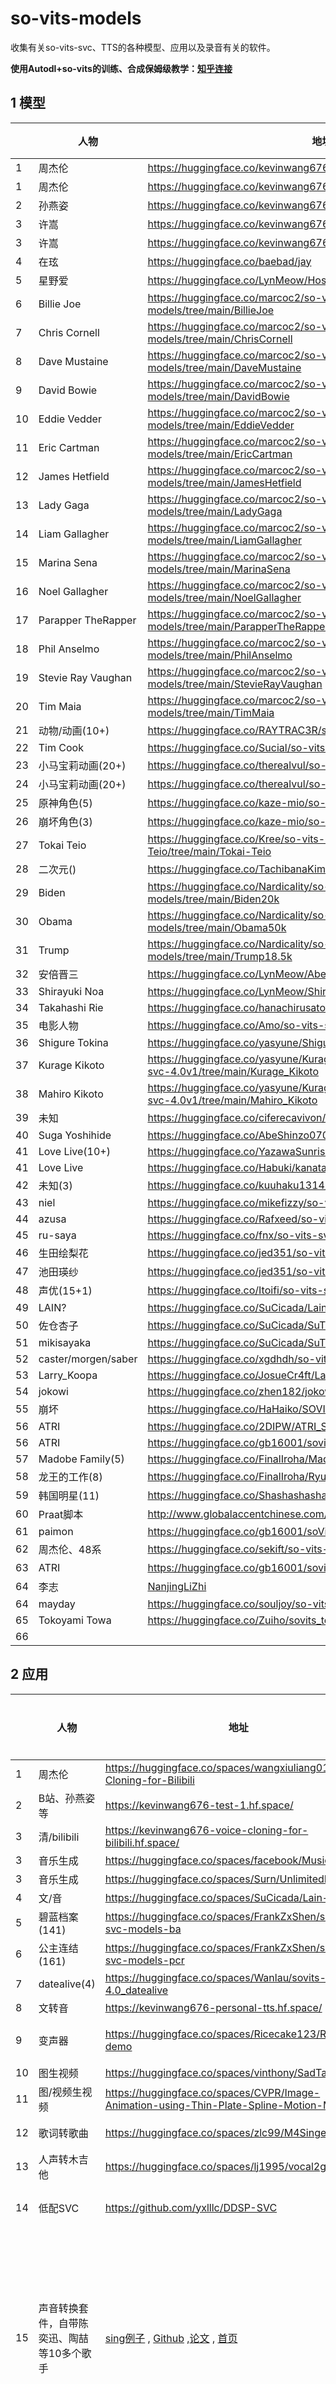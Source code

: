 # so-vits-models
 收集有关so-vits-svc、TTS的各种模型、应用以及录音有关的软件。

**使用Autodl+so-vits的训练、合成保姆级教学：[知乎连接](https://zhuanlan.zhihu.com/p/626164250?utm_id=0)**

## 1 模型

|      | 人物                | 地址                                                         | 训练步数 | 版本    | 有无kmeans |
| ---- | ------------------- | ------------------------------------------------------------ | -------- | ------- | ---------- |
| 1    | 周杰伦              | https://huggingface.co/kevinwang676/jay                      | 10k      | <=4.0   | +          |
| 1    | 周杰伦              | https://huggingface.co/kevinwang676/guesswho                 | 3.25k    | <=4.0   | -          |
| 2    | 孙燕姿              | https://huggingface.co/kevinwang676/syz_ai                   | 6.125    | <=4.0   | -          |
| 3    | 许嵩                | https://huggingface.co/kevinwang676/vae                      | 10k      | <=4.0   | +          |
| 3    | 许嵩                | https://huggingface.co/kevinwang676/sovits-vae               | 10k      | <=4.0   | -          |
| 4    | 在玹                | https://huggingface.co/baebad/jay                            | 未知     | <=4.0   | -          |
| 5    | 星野爱              | https://huggingface.co/LynMeow/HoshinoAI_So-vits-svc-4.0     | 40k      | 4.0     | +          |
| 6    | Billie Joe          | https://huggingface.co/marcoc2/so-vits-svc-4.0-models/tree/main/BillieJoe | 24k      | 4.0     | -          |
| 7    | Chris Cornell       | https://huggingface.co/marcoc2/so-vits-svc-4.0-models/tree/main/ChrisCornell | 7.4k     | 4.0     | -          |
| 8    | Dave Mustaine       | https://huggingface.co/marcoc2/so-vits-svc-4.0-models/tree/main/DaveMustaine | 71.8k    | 4.0     | -          |
| 9    | David Bowie         | https://huggingface.co/marcoc2/so-vits-svc-4.0-models/tree/main/DavidBowie | 7.2k     | 4.0     | -          |
| 10   | Eddie Vedder        | https://huggingface.co/marcoc2/so-vits-svc-4.0-models/tree/main/EddieVedder | 48.8k    | 4.0     | -          |
| 11   | Eric Cartman        | https://huggingface.co/marcoc2/so-vits-svc-4.0-models/tree/main/EricCartman | 10.2k    | 4.0     | -          |
| 12   | James Hetfield      | https://huggingface.co/marcoc2/so-vits-svc-4.0-models/tree/main/JamesHetfield | 49.6k    | 4.0     | -          |
| 13   | Lady Gaga           | https://huggingface.co/marcoc2/so-vits-svc-4.0-models/tree/main/LadyGaga | 14.4k    | 4.0     | -          |
| 14   | Liam Gallagher      | https://huggingface.co/marcoc2/so-vits-svc-4.0-models/tree/main/LiamGallagher | 18.4k    | 4.0     | -          |
| 15   | Marina Sena         | https://huggingface.co/marcoc2/so-vits-svc-4.0-models/tree/main/MarinaSena | 8.8k     | 4.0     | -          |
| 16   | Noel Gallagher      | https://huggingface.co/marcoc2/so-vits-svc-4.0-models/tree/main/NoelGallagher | 15.2k    | 4.0     | -          |
| 17   | Parapper TheRapper  | https://huggingface.co/marcoc2/so-vits-svc-4.0-models/tree/main/ParapperTheRapper | 15.4k    | 4.0     | -          |
| 18   | Phil Anselmo        | https://huggingface.co/marcoc2/so-vits-svc-4.0-models/tree/main/PhilAnselmo | 25k      | 4.0     | -          |
| 19   | Stevie Ray Vaughan  | https://huggingface.co/marcoc2/so-vits-svc-4.0-models/tree/main/StevieRayVaughan | 6.2k     | 4.0     | -          |
| 20   | Tim Maia            | https://huggingface.co/marcoc2/so-vits-svc-4.0-models/tree/main/TimMaia | 319.2k   | 4.0     | -          |
| 21   | 动物/动画(10+)      | https://huggingface.co/RAYTRAC3R/so-vits-svc-4.0             | -        | 4.0     | -          |
| 22   | Tim Cook            | https://huggingface.co/Sucial/so-vits-svc4.1-Tim_Cook        | -        | 4.1     | +          |
| 23   | 小马宝莉动画(20+)   | https://huggingface.co/therealvul/so-vits-svc-4.0            | -        | 4.0     | +          |
| 24   | 小马宝莉动画(20+)   | https://huggingface.co/therealvul/so-vits-svc-3.0            | -        | 3.0     | -          |
| 25   | 原神角色(5)         | https://huggingface.co/kaze-mio/so-vits-genshin              | 10k+     | 4.1     | +          |
| 26   | 崩坏角色(3)         | https://huggingface.co/kaze-mio/so-vits-star-rail            | 20k+     | 4.0     | +          |
| 27   | Tokai Teio          | https://huggingface.co/Kree/so-vits-svc4.0-Tokai-Teio/tree/main/Tokai-Teio | 531.2k   | 4.0     | +          |
| 28   | 二次元()            | https://huggingface.co/TachibanaKimika/so-vits-svc-4.0-models | 1k+      | 4.0     | -          |
| 29   | Biden               | https://huggingface.co/Nardicality/so-vits-svc-4.0-models/tree/main/Biden20k | 20k      | 4.0     | -          |
| 30   | Obama               | https://huggingface.co/Nardicality/so-vits-svc-4.0-models/tree/main/Obama50k | 50k      | 4.0     | -          |
| 31   | Trump               | https://huggingface.co/Nardicality/so-vits-svc-4.0-models/tree/main/Trump18.5k | 18.5k    | 4.0     | -          |
| 32   | 安倍晋三            | https://huggingface.co/LynMeow/AbeShinzo_So-vits-svc-4.1_v2.3.6 | 25k      | 4.1     | +          |
| 33   | Shirayuki Noa       | https://huggingface.co/LynMeow/ShirayukiNoa_So-vits-svc-4.0/ | 49.6k    | 4.0     | +          |
| 34   | Takahashi Rie       | https://huggingface.co/hanachirusato/TakahashiRie_so-vits-svc | 291      | 4.0     | -          |
| 35   | 电影人物            | https://huggingface.co/Amo/so-vits-svc-4.0_GA                | 45k+     | 4.0     | +          |
| 36   | Shigure Tokina      | https://huggingface.co/yasyune/Shigure_Tokina_so-vits-svc-4.0v1 | 59.2k    | 4.0     | -          |
| 37   | Kurage Kikoto       | https://huggingface.co/yasyune/Kurage_Kikoto__Mahiro_Kikoto_so-vits-svc-4.0v1/tree/main/Kurage_Kikoto | 19.2k    | 4.0     | -          |
| 38   | Mahiro Kikoto       | https://huggingface.co/yasyune/Kurage_Kikoto__Mahiro_Kikoto_so-vits-svc-4.0v1/tree/main/Mahiro_Kikoto | 23.2k    | 4.0     | -          |
| 39   | 未知                | https://huggingface.co/ciferecavivon/so-vits-svc3.0_big      | 180k     | 4.0     | -          |
| 40   | Suga Yoshihide      | https://huggingface.co/AbeShinzo0708/so_vits_svc4_SugaYoshihide | 10.4k    | 4.0     | -          |
| 41   | Love Live(10+)      | https://huggingface.co/YazawaSunrise/LoveLive-so-vits-svc    | 280k     | 4.0     | -          |
| 41   | Love Live           | https://huggingface.co/Habuki/kanata-konoe-so-vits-svc-model | 7.2k     | 4.0     | -          |
| 42   | 未知(3)             | https://huggingface.co/kuuhaku1314/so-vits-svc-4.0           | 10k+     | 4.0     | -          |
| 43   | niel                | https://huggingface.co/mikefizzy/so-vits-svc                 | 183k     | 4.0     | -          |
| 44   | azusa               | https://huggingface.co/Rafxeed/so-vits-svc-models            | 30k      | 4.0     | -          |
| 45   | ru-saya             | https://huggingface.co/fnx/so-vits-svc-4.0-ru-saya           | 10k      | 4.0     | -          |
| 46   | 生田绘梨花          | https://huggingface.co/jed351/so-vits                        | 127.2k   | 4.0     | -          |
| 47   | 池田瑛纱            | https://huggingface.co/jed351/so-vits                        | 31.2k    | 4.0     | -          |
| 48   | 声优(15+1)          | https://huggingface.co/Itoifi/so-vits-svc-acg-models         | 60k+     | 3.0/4.0 | -          |
| 49   | LAIN?               | https://huggingface.co/SuCicada/Lain-so-vits-svc-4.0         | 256.8k   | 4.0     | +          |
| 50   | 佐仓杏子            | https://huggingface.co/SuCicada/SuTTS/tree/main/sakurakyouko | 100k     | 4.0     | -          |
| 51   | mikisayaka          | https://huggingface.co/SuCicada/SuTTS/tree/main/mikisayaka   | 50k      | 4.0     | -          |
| 52   | caster/morgen/saber | https://huggingface.co/xgdhdh/so-vits-svc-4.0                | 60k+     | 4.0     | -          |
| 53   | Larry_Koopa         | https://huggingface.co/JosueCr4ft/Larry_Koopa_so-vits-4-0    | 1.28k    | 4.0     | -          |
| 54   | jokowi              | https://huggingface.co/zhen182/jokowi-so-vits-svc-modelv1    | 2.08k    | 4.0     | -          |
| 55   | 崩坏                | https://huggingface.co/HaHaiko/SOVITS-SVC-Hi3-Characters     | 1.92k    | 4.0     | -          |
| 56   | ATRI                | https://huggingface.co/2DIPW/ATRI_SoVITS                     | 39.2k    | 4.0     | +          |
| 56   | ATRI                | https://huggingface.co/gb16001/sovits4.1_ATRI                | 40k      | 4.1     | +          |
| 57   | Madobe Family(5)    | https://huggingface.co/FinalIroha/Madobe_Family_SoVITS4.0_Model | 101.4k   | 4.0     | +          |
| 58   | 龙王的工作(8)       | https://huggingface.co/FinalIroha/Ryuuou_no_Oshigoto_SoVITS4.1_Model | 9.6k     | 4.1     | +          |
| 59   | 韩国明星(11)        | https://huggingface.co/Shashashasha                          | 6k+      | 4.0     | -          |
| 60   | Praat脚本           | http://www.globalaccentchinese.com/soft.php                  | -        | -       | 有用       |
| 61   | paimon              | https://huggingface.co/gb16001/soVits4.1_paimon              | 41.6k    | 4.1     | +          |
| 62   | 周杰伦、48系        | https://huggingface.co/sekift/so-vits-svc                    | >10k     | 4.1     | +，可用    |
| 63   | ATRI                | https://huggingface.co/gb16001/sovits4.1_ATRI/tree/main      | 40k      | 4.1     | +，        |
| 64   | 李志                | [NanjingLiZhi](https://huggingface.co/souljoy/so-vits-svc-NanjingLiZhi/tree/main) | 10k      | 4.0     |            |
| 64   | mayday              | https://huggingface.co/souljoy/so-vits-svc-mayday/tree/main  | 10k      | 4.0     |            |
| 65   | Tokoyami Towa       | https://huggingface.co/Zuiho/sovits_tokoyami_towa            | 139k     | 4.0     |            |
| 66   |                     |                                                              |          |         |            |



## 2 应用

|      | 人物                                       | 地址                                                         | 项目                   | 是否可用 | 限制                                                         |
| ---- | ------------------------------------------ | ------------------------------------------------------------ | ---------------------- | -------- | ------------------------------------------------------------ |
| 1    | 周杰伦                                     | https://huggingface.co/spaces/wangxiuliang01/Voice-Cloning-for-Bilibili | so-vits等              | +        |                                                              |
| 2    | B站、孙燕姿等                              | https://kevinwang676-test-1.hf.space/                        | so-vits                | +        |                                                              |
| 3    | 清/bilibili                                | https://kevinwang676-voice-cloning-for-bilibili.hf.space/    | so-vits                | +        |                                                              |
| 3    | 音乐生成                                   | https://huggingface.co/spaces/facebook/MusicGen              | music-gen              | ++       | 可用                                                         |
| 3    | 音乐生成                                   | https://huggingface.co/spaces/Surn/UnlimitedMusicGen         | UnlimitedMusicGen      | +        | 经常错误                                                     |
| 4    | 文/音                                      | https://huggingface.co/spaces/SuCicada/Lain-vits             | TTS/vits               | +        |                                                              |
| 5    | 碧蓝档案(141)                              | https://huggingface.co/spaces/FrankZxShen/so-vits-svc-models-ba | so-vits                | +        |                                                              |
| 6    | 公主连结(161)                              | https://huggingface.co/spaces/FrankZxShen/so-vits-svc-models-pcr | so-vits                | +        |                                                              |
| 7    | datealive(4)                               | https://huggingface.co/spaces/Wanlau/sovits-4.0_datealive    | so-vits                | +        | 限制45s                                                      |
| 8    | 文转音                                     | https://kevinwang676-personal-tts.hf.space/                  | so-vits                | +        | 无                                                           |
| 9    | 变声器                                     | https://huggingface.co/spaces/Ricecake123/RVC-demo           | rvc                    | +        | 限制90s，只有一个zundamon                                    |
| 10   | 图生视频                                   | https://huggingface.co/spaces/vinthony/SadTalker             | SadTalker              | +        | 等得久                                                       |
| 11   | 图/视频生视频                              | https://huggingface.co/spaces/CVPR/Image-Animation-using-Thin-Plate-Spline-Motion-Model | SadTalker              | -        | 不可用                                                       |
| 12   | 歌词转歌曲                                 | https://huggingface.co/spaces/zlc99/M4Singer                 | SVS                    | ++       | 可用，但有点专业                                             |
| 13   | 人声转木吉他                               | https://huggingface.co/spaces/lj1995/vocal2guitar            | RVC                    | +        |                                                              |
| 14   | 低配SVC                                    | https://github.com/yxlllc/DDSP-SVC                           | SVC                    | +        | 可用，在CPU上使用SVC                                         |
| 15   | 声音转换套件，自带陈奕迅、陶喆等10多个歌手 | [sing例子](https://huggingface.co/spaces/amphion/singing_voice_conversion) , [Github](https://github.com/open-mmlab/Amphion) ,[论文](https://arxiv.org/abs/2312.09911) , [首页](https://openmmlab.com/) | TTS、SVC、SVS、so-vits | ++       | amphion家族，例子使用有时候慢并卡死，可多次操作。有和声的部分仍然未解决，训练时间过短，效果不够明显。 |
| 16   | chataudio                                  | https://chataudio.cn/                                        | SVS                    | +        | AI 驱动的语音识别工具，它读取您上传的音频并分析。语音转文字 + 总结 + 对话。识别歌曲效果差。 |
| 17   | MusicLM                                    | https://aitestkitchen.withgoogle.com/                        | SVS                    | -        | 翻墙，google的产品，未测试                                   |
| 18   | 通义听悟                                   | https://tingwu.aliyun.com/                                   | SVS                    | ++       | 阿里云的产品，未测试，可以对语音转文本和总结，对话。注册送52小时，2g空间。可装浏览器插件。 |
| 19   | lalal                                      | https://www.lalal.ai/                                        |                        |          | 人声分离，单次免费，后面要钱                                 |
| 20   | mubert                                     | https://mubert.com/render                                    | TTS                    | +        | 收费的背景音乐生成器                                         |
| 21   | artflow                                    | https://app.artflow.ai                                       | 故事转视频             | ++       | 可以将整个故事转12种不同风格的视频形式，可以对单个片段进行例外操作 |
| 22   | synthesia                                  | https://www.synthesia.io/                                    |                        |          | AI文字转视频，无需翻墙，要钱                                 |
| 23   | play.ht                                    | https://play.ht                                              |                        |          | AI文字转语音，有免费部分                                     |
| 24   | weta365                                    | https://www.weta365.com/                                     |                        |          | AI语音、视频各种，商用，要钱                                 |
| 25   | 视频生成                                   | https://studio.d-id.com/                                     |                        |          | AI视频生成                                                   |
| 26   | MyShellAi                                  | [官网](https://app.myshell.ai/zh/chat?shareCode=8c677b7a1d3249f98cda733b7e1df244&bot=1&botId=27049) | 语音聊天机器人         | +        | 可用，需要翻墙                                               |
|      |                                            |                                                              |                        |          |                                                              |



## 3 工具

|      | 名字         | 链接                                                         | 说明                                                         |
| ---- | ------------ | ------------------------------------------------------------ | ------------------------------------------------------------ |
| 1    | GoldWave     | https://www.newasp.com/soft/17851.html<br>https://www.goldwavechina.cn/ | 数字音频编辑软件                                             |
| 2    | 在线分离     | https://vocalremover.org/zh/                                 | 在线分离5声道，一天3次                                       |
| 3    | 即时调音软件 | https://resource.dreamtonics.com.cn/download/                | PRO要钱                                                      |
| 4    | Praat        | https://www.fon.hum.uva.nl/praat/download_win.html           | 语言软件                                                     |
| 5    | 格式转换     | https://cloudconvert.com/mp4-to-mp3                          | 提供多种格式转换                                             |
| 6    | acestudio    | https://www.acestudio.ai/                                    | AI歌手编曲软件，最新推出，未试用，估计免费                   |
| 7    | suno         | https://app.suno.ai/                                         | AI生成逼真的语音、音乐和音效，为游戏、社交媒体、娱乐等领域提供个性化、互动性强和吸引人的体验。需先注册登录。 |
| 8    | slicer       | https://github.com/openvpi/audio-slicer                      | 切片工具                                                     |
| 9    |              |                                                              |                                                              |



## 4 网站应用

|      | 名字       | 链接                                   | 说明                                   |
| ---- | ---------- | -------------------------------------- | -------------------------------------- |
| 1    | chordify   | https://chordify.net/                  | 在线歌曲乐谱提                         |
| 2    | 网易天音   | https://tianyin.163.com/               | 在线音乐制作平台                       |
| 3    | TME Studio | https://y.qq.com/tme_studio/index.html | 创新的智能音乐创作助手                 |
| 4    | 网易云音乐 | https://xstudio.music.163.com/         | AI音乐创作工具                         |
| 5    | BGM猫      | https://bgmcat.com/home                | 在线背景音乐制作平台                   |
| 6    | 豆包       | https://www.doubao.com                 | 豆包提供AI音乐创作，免费使用，亲测有效 |

